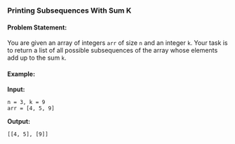 
### **Printing Subsequences With Sum K**

#### **Problem Statement:**
You are given an array of integers `arr` of size `n` and an integer `k`. Your task is to return a list of all possible subsequences of the array whose elements add up to the sum `k`.

#### **Example:**
**Input:**
```
n = 3, k = 9
arr = [4, 5, 9]
```

**Output:**
```
[[4, 5], [9]]
```

